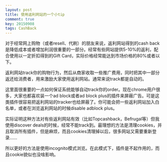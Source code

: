 ```yaml
---
layout: post
title: 使用返利网站的一个小tip
comment: true
key: 20150908
tags: CashBack
---
```


对于经常网上购物（或者resell、代刷）的朋友来说，返利网站得到的cash back是降低成本或者增加利润很重要的一部分。经常有些网站提供5-10%的返利，配合使用以一定折扣得到的Gift Card，实际价格经常能达到市场价格的80%或者以下。

返利网站track你的购物行为，然后从商家收取一些推广费用，同时把其中一部分返还给消费者，用来激励大家使用返利网站。通常来说track都是自动的。

这里面很重要的一点如何保证系统能够自动track你的order。现在chrome用户很多，大家也都喜欢装一个ad block或者ad block plus的插件来屏蔽广告。可是这类插件很容易把返利网站的tracker也给屏蔽了。你可能会把一些返利网站加入白名单，或者在浏览返利网站的时候disable adblock plus。

实际证明这种方法对有些返利网站有效（比如Topcashback，Befrugal等）但我使用discover deals的时候，经常不能track到。最理想的方法是清理cookies，并且取消所有插件，但是麻烦，而且cookies清理掉以后，很多网站又需要重新登录……


所以更好的方法是使用incognito模式浏览。在此模式下，插件是不起作用的，而且cookie貌似也没啥影响。
